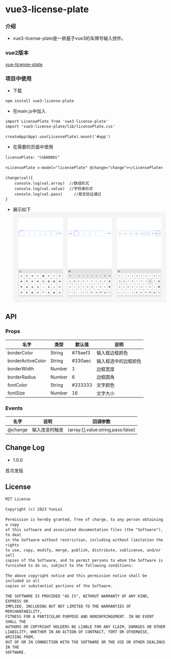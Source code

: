 # vue3-license-plate

### 介绍
* vue3-license-plate是一款基于vue3的车牌号输入控件。

### vue2版本
[vue-license-plate](https://github.com/leiyun1993/vue2-license-plate)

### 项目中使用
* 下载

```
npm install vue3-license-plate
```
* 在main.js中加入

```
import LicensePlate from 'vue3-license-plate'
import 'vue3-license-plate/lib/licensePlate.css'

createApp(App).use(LicensePlate).mount('#app')
```
* 在需要的页面中使用

```
licensePlate: "川A00001"

<LicensePlate v-model="licensePlate" @change="change"></LicensePlate>

change(val){
	console.log(val.array)	//数组形式
	console.log(val.value)	//字符串形式
	console.log(val.pass)	  //是否验证通过
}
```
* 展示如下
![](https://github.com/leiyun1993/vue3-license-plate/raw/master/screenshot/s1.png)

## API

### Props
名字|类型|默认值|说明
--|--|--|--
borderColor|String|#79aef3| 输入框边框颜色
borderActiveColor|String|#330aec| 输入框选中的边框颜色
borderWidth|Number|1| 边框宽度
borderRadius|Number|6| 边框圆角
fontColor|String|#333333| 文字颜色
fontSize|Number|16| 文字大小

### Events
名字|说明|回调参数
--|--|--
@change|输入改变时触发|{array:[],value:string,pass:false}


## Change Log

* 1.0.0

首次发版



## License
```
MIT License

Copyright (c) 2023 YunLei

Permission is hereby granted, free of charge, to any person obtaining a copy
of this software and associated documentation files (the "Software"), to deal
in the Software without restriction, including without limitation the rights
to use, copy, modify, merge, publish, distribute, sublicense, and/or sell
copies of the Software, and to permit persons to whom the Software is
furnished to do so, subject to the following conditions:

The above copyright notice and this permission notice shall be included in all
copies or substantial portions of the Software.

THE SOFTWARE IS PROVIDED "AS IS", WITHOUT WARRANTY OF ANY KIND, EXPRESS OR
IMPLIED, INCLUDING BUT NOT LIMITED TO THE WARRANTIES OF MERCHANTABILITY,
FITNESS FOR A PARTICULAR PURPOSE AND NONINFRINGEMENT. IN NO EVENT SHALL THE
AUTHORS OR COPYRIGHT HOLDERS BE LIABLE FOR ANY CLAIM, DAMAGES OR OTHER
LIABILITY, WHETHER IN AN ACTION OF CONTRACT, TORT OR OTHERWISE, ARISING FROM,
OUT OF OR IN CONNECTION WITH THE SOFTWARE OR THE USE OR OTHER DEALINGS IN THE
SOFTWARE.
```
